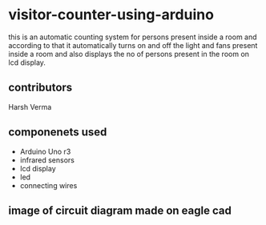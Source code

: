 # visitor-counter-using-arduino
this is an automatic counting system for persons present inside a room and according to that it automatically turns on and off the light and fans present inside a room and also displays the no of persons present in the room on lcd display.
## contributors
Harsh Verma
## componenets used
* Arduino Uno r3
* infrared sensors
* lcd display
* led
* connecting wires
## image of circuit diagram made on eagle cad
